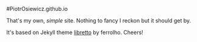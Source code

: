 #PiotrOsiewicz.github.io

That's my own, *simple* site. Nothing to fancy I reckon but it should get by. 

It's based on Jekyll theme [libretto](https://github.com/ferrolho/jekyll-theme-libretto) by ferrolho. Cheers!



